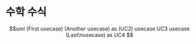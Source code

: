 # 수학 수식

  $$uml
  (First usecase)
  (Another usecase) as (UC2)
  usecase UC3
  usecase (Last\nusecase) as UC4
  $$